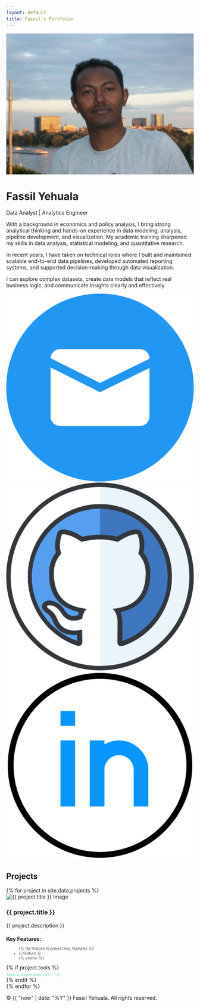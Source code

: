 ```yaml
---
layout: default
title: Fassil's Portfolio
---
```


<div class="layout">

  <!-- Sidebar -->
  <div class="sidebar">
    <!-- Theme toggle button -->
    <!-- <button id="theme-toggle" aria-label="Toggle Light and Dark mode">Toggle Light/Dark Mode</button> -->
    <img src="images/profile.JPG" alt="Profile Photo" class="profile-pic" />
    <h1>Fassil Yehuala</h1>
    <p class="title">Data Analyst | Analytics Engineer</p>
    <div class="about-text">
      <p>
        With a background in economics and policy analysis, I bring strong analytical thinking and hands-on experience in data modeling, analysis, pipeline development, and visualization. My academic training sharpened my skills in data analysis, statistical modeling, and quantitative research.
      </p>
      <p>
        In recent years, I have taken on technical roles where I built and maintained scalable end-to-end data pipelines, developed automated reporting systems, and supported decision-making through data visualization.
      </p>
      <p>
       I can explore complex datasets, create data models that reflect real business logic, and communicate insights clearly and effectively.
      </p>
    </div>
    <div class="contact-icons">
      <a href="mailto:fassil.yehuala@gmail.com"><img src="/images/mail.png" alt="Email" /></a>
      <a href="https://github.com/fassilsis" target="_blank" rel="noopener noreferrer"><img src="/images/github.png" alt="GitHub" /></a>
      <a href="https://linkedin.com/in/fassil-s-yehuala" target="_blank" rel="noopener noreferrer"><img src="/images/linkedin.png" alt="LinkedIn" /></a>
    </div>
  </div>
  <!-- Main Content -->
  <div class="main-content">
    <!-- Projects Section -->
    <section id="projects" class="section">
      <h2>Projects</h2>
      <div class="projects-list">
        {% for project in site.data.projects %}
        <div class="project-row" data-url="/projects/{{ project.slug }}">
          <img src="{{ project.image }}" alt="{{ project.title }} Image" class="project-img" />
          <div class="project-details">
            <h3>{{ project.title }}</h3>
            <p>{{ project.description }}</p>
            <h4 style="margin-bottom: 0.3em;">Key Features:</h4>
            <ul style="font-size: 0.75em; margin-left: 1.5em; color: #555;">
              {% for feature in project.key_features %}
                <li>{{ feature }}</li>
              {% endfor %}
            </ul>
            {% if project.tools %}
            <div style="font-size: 0.65em; color: #52d9b1 !important; margin-top: 0.5em; display: flex; align-items: center; gap: 0.3em;">
              <span>Tools: {{ project.tools | join: ", " }}</span>
            </div>
            {% endif %}
            <!--<a href="{{ project.link }}" target="_blank" rel="noopener noreferrer" class="project-link">🔗 View Project on GitHub</a> -->
          </div>
        </div>
        {% endfor %}
      </div>
    </section>
    <footer class="footer">
      <p>&copy; {{ "now" | date: "%Y" }} Fassil Yehuala. All rights reserved.</p>
    </footer>
  </div>
</div>
<script>
  // Theme toggle logic
  const toggleBtn = document.getElementById('theme-toggle');
  const body = document.body;

  // Load saved theme from localStorage
  if (localStorage.getItem('theme') === 'light') {
    body.classList.add('light');
  }

  toggleBtn.addEventListener('click', () => {
    body.classList.toggle('light');
    if (body.classList.contains('light')) {
      localStorage.setItem('theme', 'light');
    } else {
      localStorage.setItem('theme', 'dark');
    }
  });
  // Click handler for project rows to open detailed project page
  document.querySelectorAll('.project-row').forEach(row => {
    row.addEventListener('click', (e) => {
      // Prevent navigation if the click was on the GitHub link
      if (e.target.closest('a.project-link')) return;
      const url = row.getAttribute('data-url');
      if (url) {
        window.location.href = url;
      }
    });
  });
</script>
